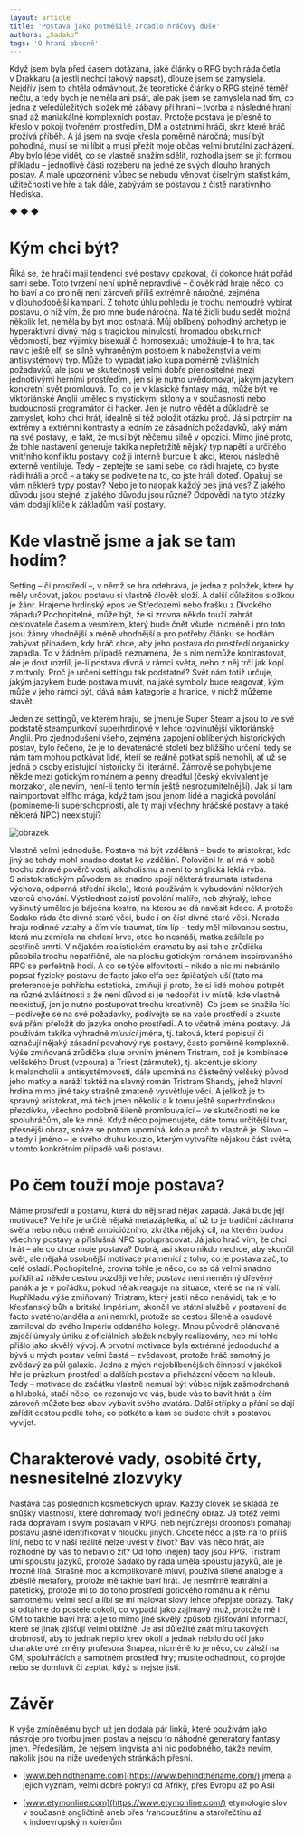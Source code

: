 ```yaml
---
layout: article
title: 'Postava jako potměšilé zrcadlo hráčovy duše'
authors: „Sadako“
tags: 'O hraní obecně'
---
```


Když jsem byla před časem dotázána, jaké články o RPG bych ráda četla v Drakkaru (a jestli nechci takový napsat), dlouze jsem se zamyslela. Nejdřív jsem to chtěla odmávnout, že teoretické články o RPG stejně téměř nečtu, a tedy bych je neměla ani psát, ale pak jsem se zamyslela nad tím, co jedna z veledůležitých složek mé zábavy při hraní – tvorba a následné hraní snad až maniakálně komplexních postav. Protože postava je přesně to křeslo v pokoji tvořeném prostředím, DM a ostatními hráči, skrz které hráč prožívá příběh. A já jsem na svoje křesla poměrně náročná; musí být pohodlná, musí se mi líbit a musí přežít moje občas velmi brutální zacházení. Aby bylo lépe vidět, co se vlastně snažím sdělit, rozhodla jsem se jít formou příkladu – jednotlivé části rozeberu na jedné ze svých dlouho hraných postav. A malé upozornění: vůbec se nebudu věnovat číselným statistikám, užitečnosti ve hře a tak dále, zabývám se postavou z čistě narativního hlediska.

◆ ◆ ◆

# Kým chci být?

Říká se, že hráči mají tendenci své postavy opakovat, či dokonce hrát pořád sami sebe. Toto tvrzení není úplně nepravdivé – člověk rád hraje něco, co ho baví a co pro něj není zároveň příliš extrémně náročné, zejména v dlouhodobější kampani. Z tohoto úhlu pohledu je trochu nemoudré vybírat postavu, o níž vím, že pro mne bude náročná. Na té židli budu sedět možná několik let, neměla by být moc ostnatá. Můj oblíbený pohodlný archetyp je hyperaktivní divný mág s tragickou minulostí, hromadou obskurních vědomostí, bez výjimky bisexuál či homosexuál; umožňuje-li to hra, tak navíc ještě elf, se silně vyhraněným postojem k náboženství a velmi antisystémový typ. Může to vypadat jako kupa poměrně zvláštních požadavků, ale jsou ve skutečnosti velmi dobře přenositelné mezi jednotlivými herními prostředími, jen si je nutno uvědomovat, jakým jazykem konkrétní svět promlouvá. To, co je v klasické fantasy mág, může být ve viktoriánské Anglii umělec s mystickými sklony a v současnosti nebo budoucnosti programátor či hacker. Jen je nutno vědět a důkladně se zamyslet, koho chci hrát, ideálně si též položit otázku proč. Já si potrpím na extrémy a extrémní kontrasty a jedním ze zásadních požadavků, jaký mám na své postavy, je fakt, že musí být něčemu silně v opozici. Mimo jiné proto, že tohle nastavení generuje takřka nepřetržitě nějaký typ napětí a určitého vnitřního konfliktu postavy, což ji interně burcuje k akci, kterou následně externě ventiluje. Tedy – zeptejte se sami sebe, co rádi hrajete, co byste rádi hráli a proč – a taky se podívejte na to, co jste hráli doteď. Opakují se vám některé typy postav? Nebo je to naopak každý pes jiná ves? Z jakého důvodu jsou stejné, z jakého důvodu jsou různé? Odpovědi na tyto otázky vám dodají klíče k základům vaší postavy.

# Kde vlastně jsme a jak se tam hodím?

Setting – či prostředí –, v němž se hra odehrává, je jedna z položek, které by měly určovat, jakou postavu si vlastně člověk složí. A další důležitou složkou je žánr. Hrajeme hrdinský epos ve Středozemi nebo frašku z Divokého západu? Pochopitelně, může být, že si zrovna někdo touží zahrát cestovatele časem a vesmírem, který bude čnět všude, nicméně i pro toto jsou žánry vhodnější a méně vhodnější a pro potřeby článku se hodlám zabývat případem, kdy hráč chce, aby jeho postava do prostředí organicky zapadla. To v žádném případě neznamená, že s ním nemůže kontrastovat, ale je dost rozdíl, je-li postava divná v rámci světa, nebo z něj trčí jak kopí z mrtvoly. Proč je určení settingu tak podstatné? Svět nám totiž určuje, jakým jazykem bude postava mluvit, na jaké symboly bude reagovat, kým může v jeho rámci být, dává nám kategorie a hranice, v nichž můžeme stavět.

Jeden ze settingů, ve kterém hraju, se jmenuje Super Steam a jsou to ve své podstatě steampunkoví superhrdinové v lehce rozvinutější viktoriánské Anglii. Pro zjednodušení všeho, zejména zapojení oblíbených historických postav, bylo řečeno, že je to devatenácté století bez bližšího určení, tedy se nám tam mohou potkávat lidé, kteří se reálně potkat spíš nemohli, ať už se jedná o osoby existující historicky či literárně. Žánrově se pohybujeme někde mezi gotickým románem a penny dreadful (český ekvivalent je morzakor, ale nevím, není-li tento termín ještě nesrozumitelnější). Jak si tam naimportovat elfího mága, když tam jsou jenom lidé a magická povolání (pomineme-li superschopnosti, ale ty mají všechny hráčské postavy a také některá NPC) neexistují?

![obrazek](victorian-opt.jpg)

Vlastně velmi jednoduše. Postava má být vzdělaná – bude to aristokrat, kdo jiný se tehdy mohl snadno dostat ke vzdělání. Poloviční Ir, ať má v sobě trochu zdravé pověrčivosti, alkoholismu a není to anglická leklá ryba. S aristokratickým původem se snadno spojí některá traumata (studená výchova, odporná střední škola), která používám k vybudování některých vzorců chování. Výstřednost zajistí povolání malíře, neb zhýralý, lehce vyšinutý umělec je báječná kostra, na kterou se dá navěsit kdeco. A protože Sadako ráda čte divné staré věci, bude i on číst divné staré věci. Nerada hraju rodinné vztahy a čím víc traumat, tím líp – tedy měl milovanou sestru, která mu zemřela na chrlení krve, otec ho nesnáší, matka zešílela po sestřině smrti. V nějakém realistickém dramatu by asi tahle zrůdička působila trochu nepatřičně, ale na plochu gotickým románem inspirovaného RPG se perfektně hodí. A co se týče elfovitosti – nikdo a nic mi nebránilo popsat fyzicky postavu de facto jako elfa bez špičatých uší (tato má preference je pohříchu estetická, zmiňuji ji proto, že si lidé mohou potrpět na různé zvláštnosti a že není důvod si je nedopřát i v místě, kde vlastně neexistují, jen je nutno postupovat trochu kreativně). Co jsem se snažila říci – podívejte se na své požadavky, podívejte se na vaše prostředí a zkuste svá přání přeložit do jazyka onoho prostředí. A to včetně jména postavy. Já používám takřka výhradně _mluvící_ jména, tj. taková, která popisují či označují nějaký zásadní povahový rys postavy, často poměrně komplexně. Výše zmiňovaná zrůdička sluje prvním jménem Tristram, což je kombinace velšského Drust (vzpoura) a Triest (zármutek), tj. akcentuje sklony k melancholii a antisystémovosti, dále upomíná na částečný velšský původ jeho matky a naráží taktéž na slavný román Tristram Shandy, jehož hlavní hrdina mimo jiné taky strašně zmateně vysvětluje věci. A jelikož je to správný aristokrat, má těch jmen několik a k tomu ještě superhrdinskou přezdívku, všechno podobně šíleně promlouvající – ve skutečnosti ne ke spoluhráčům, ale ke mně. Když něco pojmenujete, dáte tomu určitější tvar, přesnější obraz, snáze se potom upomíná, kdo a proč to vlastně je. Slovo – a tedy i jméno – je svého druhu kouzlo, kterým vytváříte nějakou část světa, v tomto konkrétním případě vaši postavu.

# Po čem touží moje postava?

Máme prostředí a postavu, která do něj snad nějak zapadá. Jaká bude její motivace? Ve hře je určitě nějaká metazápletka, ať už to je tradiční záchrana světa nebo něco méně ambiciózního, zkrátka nějaký cíl, na kterém budou všechny postavy a příslušná NPC spolupracovat. Já jako hráč vím, že chci hrát – ale co chce moje postava? Dobrá, asi skoro nikdo nechce, aby skončil svět, ale nějaká osobnější motivace pramenící z toho, co je postava zač, to celé osladí. Pochopitelně, zrovna tohle je něco, co se dá velmi snadno pořídit až někde cestou později ve hře; postava není neměnný dřevěný panák a je v pořádku, pokud nějak reaguje na situace, které se na ni valí. Kupříkladu výše zmiňovaný Tristram, který jestli něco nenávidí, tak je to křesťanský bůh a britské Impérium, skončil ve státní službě v postavení de facto svatého/anděla a ani nemrkl, protože se cestou šíleně a osudově zamiloval do svého Impériu oddaného kolegy. Mnou původně plánované zaječí úmysly úniku z oficiálních složek nebyly realizovány, neb mi tohle přišlo jako skvělý vývoj. A prvotní motivace byla extrémně jednoduchá a bývá u mých postav velmi častá – zvědavost, protože hráč samotný je zvědavý za půl galaxie. Jedna z mých nejoblíbenějších činností v jakékoli hře je průzkum prostředí a dalších postav a přicházení věcem na kloub. Tedy – motivace do začátku vlastně nemusí být vůbec nijak zašmodrchaná a hluboká, stačí něco, co rezonuje ve vás, bude vás to bavit hrát a čím zároveň můžete bez obav vybavit svého avatára. Další střípky a přání se dají zařídit cestou podle toho, co potkáte a kam se budete chtít s postavou vyvíjet.

# Charakterové vady, osobité črty, nesnesitelné zlozvyky

Nastává čas posledních kosmetických úprav. Každý člověk se skládá ze snůšky vlastností, které dohromady tvoří jedinečný obraz. Já totéž velmi ráda dopřávám i svým postavám v RPG, neb nejrůznější drobnosti pomáhají postavu jasně identifikovat v hloučku jiných. Chcete něco a jste na to příliš líní, nebo to v naší realitě nelze uvést v život? Baví vás něco hrát, ale rozhodně by vás to nebavilo žít? Od toho (nejen) tady jsou RPG. Tristram umí spoustu jazyků, protože Sadako by ráda uměla spoustu jazyků, ale je hrozně líná. Strašně moc a komplikovaně mluví, používá šílené analogie a zběsilé metafory, protože mě takhle baví hrát. Je nesmírně teatrální a patetický, protože mi to do toho prostředí gotického románu a k němu samotnému velmi sedí a líbí se mi malovat slovy lehce přepjaté obrazy. Taky si odtáhne do postele cokoli, co vypadá jako zajímavý muž, protože mě i GM to takhle baví hrát a je to mimo jiné skvělý způsob zjišťování informací, které se jinak zjišťují velmi obtížně. Je asi důležité znát míru takových drobností, aby to jednak nepilo krev okolí a jednak nebilo do očí jako charakterové změny profesora Snapea, nicméně to je něco, co záleží na GM, spoluhráčích a samotném prostředí hry; musíte odhadnout, co projde nebo se domluvit či zeptat, když si nejste jisti.

# Závěr

K výše zmíněnému bych už jen dodala pár linků, které používám jako nástroje pro tvorbu jmen postav a nejsou to náhodné generátory fantasy jmen. Předesílám, že nejsem lingvista ani nic podobného, takže nevím, nakolik jsou na níže uvedených stránkách přesní.

* [www.behindthename.com](https://www.behindthename.com/) jména a jejich význam, velmi dobré pokrytí od Afriky, přes Evropu až po Asii

* [www.etymonline.com](https://www.etymonline.com/) etymologie slov v současné angličtině aneb přes francouzštinu a starořečtinu až k indoevropským kořenům
